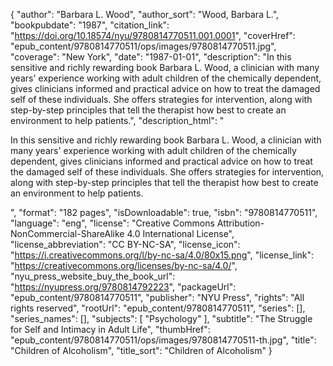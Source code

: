 {
  "author": "Barbara L. Wood",
  "author_sort": "Wood, Barbara L.",
  "bookpubdate": "1987",
  "citation_link": "https://doi.org/10.18574/nyu/9780814770511.001.0001",
  "coverHref": "epub_content/9780814770511/ops/images/9780814770511.jpg",
  "coverage": "New York",
  "date": "1987-01-01",
  "description": "In this sensitive and richly rewarding book Barbara L. Wood, a clinician with many years' experience working with adult children of the chemically dependent, gives clinicians informed and practical advice on how to treat the damaged self of these individuals.  She offers strategies for intervention, along with step-by-step principles that tell the therapist how best to create an environment to help patients.",
  "description_html": "<p>In this sensitive and richly rewarding book Barbara L. Wood, a clinician with many years' experience working with adult children of the chemically dependent, gives clinicians informed and practical advice on how to treat the damaged self of these individuals.  She offers strategies for intervention, along with step-by-step principles that tell the therapist how best to create an environment to help patients.</p>",
  "format": "182 pages",
  "isDownloadable": true,
  "isbn": "9780814770511",
  "language": "eng",
  "license": "Creative Commons Attribution-NonCommercial-ShareAlike 4.0 International License",
  "license_abbreviation": "CC BY-NC-SA",
  "license_icon": "https://i.creativecommons.org/l/by-nc-sa/4.0/80x15.png",
  "license_link": "https://creativecommons.org/licenses/by-nc-sa/4.0/",
  "nyu_press_website_buy_the_book_url": "https://nyupress.org/9780814792223",
  "packageUrl": "epub_content/9780814770511",
  "publisher": "NYU Press",
  "rights": "All rights reserved",
  "rootUrl": "epub_content/9780814770511",
  "series": [],
  "series_names": [],
  "subjects": [
    "Psychology"
  ],
  "subtitle": "The Struggle for Self and Intimacy in Adult Life",
  "thumbHref": "epub_content/9780814770511/ops/images/9780814770511-th.jpg",
  "title": "Children of Alcoholism",
  "title_sort": "Children of Alcoholism"
}
